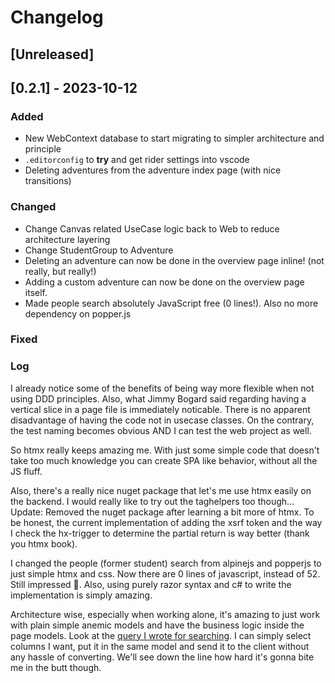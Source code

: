 # Changelog

## [Unreleased]

## [0.2.1] - 2023-10-12

### Added

- New WebContext database to start migrating to simpler architecture and principle
- `.editorconfig` to **try** and get rider settings into vscode
- Deleting adventures from the adventure index page (with nice transitions)

### Changed

- Change Canvas related UseCase logic back to Web to reduce architecture layering
- Change StudentGroup to Adventure
- Deleting an adventure can now be done in the overview page inline! (not really, but really!)
- Adding a custom adventure can now be done on the overview page itself.
- Made people search absolutely JavaScript free (0 lines!). Also no more dependency on popper.js

### Fixed

### Log

I already notice some of the benefits of being way more flexible when not using DDD principles.
Also, what Jimmy Bogard said regarding having a vertical slice in a page file is immediately noticable. 
There is no apparent disadvantage of having the code not in usecase classes. 
On the contrary, the test naming becomes obvious AND I can test the web project as well.

So htmx really keeps amazing me. 
With just some simple code that doesn't take too much knowledge you can create SPA like behavior, without all the JS fluff.

Also, there's a really nice nuget package that let's me use htmx easily on the backend.
I would really like to try out the taghelpers too though...
Update: Removed the nuget package after learning a bit more of htmx. 
To be honest, the current implementation of adding the xsrf token and the way I check the hx-trigger to determine the partial return is way better (thank you htmx book).

I changed the people (former student) search from alpinejs and popperjs to just simple htmx and css.
Now there are 0 lines of javascript, instead of 52. Still impressed 🙌.
Also, using purely razor syntax and c# to write the implementation is simply amazing.

Architecture wise, especially when working alone, it's amazing to just work with plain simple anemic models and have the business logic inside the page models. Look at the [query I wrote for searching](./StudentProgress.Web/Pages/People/Parts/Search.cshtml.cs).
I can simply select columns I want, put it in the same model and send it to the client without any hassle of converting.
We'll see down the line how hard it's gonna bite me in the butt though.
